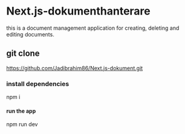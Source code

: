 # Next.js-dokumenthanterare
this is a document management application for creating, deleting and editing documents. 
## git clone
https://github.com/Jadibrahim86/Next.js-dokument.git
### install dependencies
npm i
#### run the app
npm run dev
